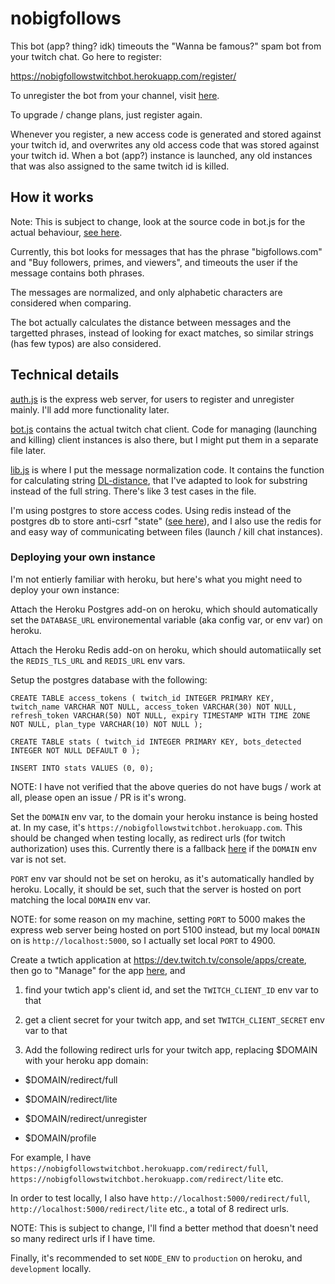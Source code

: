 # nobigfollows

This bot (app? thing? idk) timeouts the "Wanna be famous?" spam bot from your twitch chat. Go here to register:

https://nobigfollowstwitchbot.herokuapp.com/register/

To unregister the bot from your channel, visit [here](https://nobigfollowstwitchbot.herokuapp.com/register/).

To upgrade / change plans, just register again.

Whenever you register, a new access code is generated and stored against your twitch id, and overwrites any old access code that was stored against your twitch id. When a bot (app?) instance is launched, any old instances that was also assigned to the same twitch id is killed.

## How it works

Note: This is subject to change, look at the source code in bot.js for the actual behaviour, [see here](https://github.com/GeoffreyY/nobigfollows/blob/7813bc52ae9666595c32084a5ac2ca555c628dbb/bot.js#L48).

Currently, this bot looks for messages that has the phrase "bigfollows.com" and "Buy followers, primes, and viewers", and timeouts the user if the message contains both phrases.

The messages are normalized, and only alphabetic characters are considered when comparing.

The bot actually calculates the distance between messages and the targetted phrases, instead of looking for exact matches, so similar strings (has few typos) are also considered.

## Technical details

[auth.js](auth.js) is the express web server, for users to register and unregister mainly. I'll add more functionality later.

[bot.js](bot.js) contains the actual twitch chat client. Code for managing (launching and killing) client instances is also there, but I might put them in a separate file later.

[lib.js](lib.js) is where I put the message normalization code. It contains the function for calculating string [DL-distance](https://en.wikipedia.org/wiki/Damerau%E2%80%93Levenshtein_distance), that I've adapted to look for substring instead of the full string. There's like 3 test cases in the file.

I'm using postgres to store access codes. Using redis instead of the postgres db to store anti-csrf "state" ([see here](https://dev.twitch.tv/docs/authentication/getting-tokens-oauth#oauth-authorization-code-flow)), and I also use the redis for and easy way of communicating between files (launch / kill chat instances).

### Deploying your own instance

I'm not entierly familiar with heroku, but here's what you might need to deploy your own instance:

Attach the Heroku Postgres add-on on heroku, which should automatically set the `DATABASE_URL` environemental variable (aka config var, or env var) on heroku.

Attach the Heroku Redis add-on on heroku, which should automatiically set the `REDIS_TLS_URL` and `REDIS_URL` env vars.

Setup the postgres database with the following:

`CREATE TABLE access_tokens ( twitch_id INTEGER PRIMARY KEY, twitch_name VARCHAR NOT NULL, access_token VARCHAR(30) NOT NULL, refresh_token VARCHAR(50) NOT NULL, expiry TIMESTAMP WITH TIME ZONE NOT NULL, plan_type VARCHAR(10) NOT NULL );`

`CREATE TABLE stats ( twitch_id INTEGER PRIMARY KEY, bots_detected INTEGER NOT NULL DEFAULT 0 );`

`INSERT INTO stats VALUES (0, 0);`

NOTE: I have not verified that the above queries do not have bugs / work at all, please open an issue / PR is it's wrong.

Set the `DOMAIN` env var, to the domain your heroku instance is being hosted at. In my case, it's `https://nobigfollowstwitchbot.herokuapp.com`. This should be changed when testing locally, as redirect urls (for twitch authorization) uses this. Currently there is a fallback [here](https://github.com/GeoffreyY/nobigfollows/blob/eb96638707c1699ad4f1cb6fc64a8449ec45e88c/auth.js#L21) if the `DOMAIN` env var is not set.

`PORT` env var should not be set on heroku, as it's automatically handled by heroku. Locally, it should be set, such that the server is hosted on port matching the local `DOMAIN` env var.

NOTE: for some reason on my machine, setting `PORT` to 5000 makes the express web server being hosted on port 5100 instead, but my local `DOMAIN` on is `http://localhost:5000`, so I actually set local `PORT` to 4900.

Create a twtich application at https://dev.twitch.tv/console/apps/create, then go to "Manage" for the app [here](https://dev.twitch.tv/console/apps), and

1. find your twtich app's client id, and set the `TWITCH_CLIENT_ID` env var to that

2. get a client secret for your twitch app, and set `TWITCH_CLIENT_SECRET` env var to that

3. Add the following redirect urls for your twitch app, replacing $DOMAIN with your heroku app domain:

- $DOMAIN/redirect/full

- $DOMAIN/redirect/lite

- $DOMAIN/redirect/unregister

- $DOMAIN/profile

For example, I have `https://nobigfollowstwitchbot.herokuapp.com/redirect/full`, `https://nobigfollowstwitchbot.herokuapp.com/redirect/lite` etc.

In order to test locally, I also have `http://localhost:5000/redirect/full`, `http://localhost:5000/redirect/lite` etc., a total of 8 redirect urls.

NOTE: This is subject to change, I'll find a better method that doesn't need so many redirect urls if I have time.

Finally, it's recommended to set `NODE_ENV` to `production` on heroku, and `development` locally.
